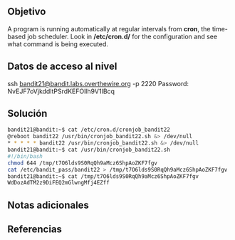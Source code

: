 ## Objetivo
A program is running automatically at regular intervals from **cron**, the time-based job scheduler. Look in **/etc/cron.d/** for the configuration and see what command is being executed.
## Datos de acceso al nivel
ssh bandit21@bandit.labs.overthewire.org -p 2220
Password: NvEJF7oVjkddltPSrdKEFOllh9V1IBcq
## Solución

```bash
bandit21@bandit:~$ cat /etc/cron.d/cronjob_bandit22
@reboot bandit22 /usr/bin/cronjob_bandit22.sh &> /dev/null
* * * * * bandit22 /usr/bin/cronjob_bandit22.sh &> /dev/null
bandit21@bandit:~$ cat /usr/bin/cronjob_bandit22.sh
#!/bin/bash
chmod 644 /tmp/t7O6lds9S0RqQh9aMcz6ShpAoZKF7fgv
cat /etc/bandit_pass/bandit22 > /tmp/t7O6lds9S0RqQh9aMcz6ShpAoZKF7fgv
bandit21@bandit:~$ cat /tmp/t7O6lds9S0RqQh9aMcz6ShpAoZKF7fgv
WdDozAdTM2z9DiFEQ2mGlwngMfj4EZff
```
## Notas adicionales

## Referencias